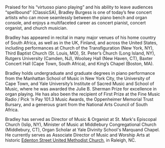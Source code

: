 Praised for his “virtuoso piano playing” and his ability to leave audiences
“spellbound” (ClassicSA), Bradley Burgess is one of today’s few concert artists
who can move seamlessly between the piano bench and organ console, and enjoys a
multifaceted career as concert pianist, concert organist, and church musician.

Bradley has appeared in recital in many major venues of his home country of
South Africa, as well as in the UK, Finland, and across the United States,
including performances at Church of the Transfiguration (New York, NY), Third
Baptist Church (St. Louis, MO), St. Peter’s Church (Long Island, NY), Rutgers
University (Camden, NJ), Woolsey Hall (New Haven, CT), Baxter Concert Hall (Cape
Town, South Africa), and King’s Chapel (Boston, MA).

Bradley holds undergraduate and graduate degrees in piano performance from the
Manhattan School of Music in New York City, the University of Cape Town, and
Yale University’s Institute of Sacred Music and School of Music, where he was
awarded the Julie B. Sherman Prize for excellence in organ playing. He has also
been the recipient of First Prize at the Fine Music Radio / Pick ‘n Pay 101.3
Music Awards, the Oppenheimer Memorial Trust Bursary, and a generous grant from
the National Arts Council of South Africa.

Bradley has served as Director of Music & Organist at St. Mark's Episcopal
Church (Islip, NY), Minister of Music at Middlebury Congregational Church
(Middlebury, CT), Organ Scholar at Yale Divinity School's Marquand Chapel. He
currently serves as Associate Director of Music and Worship Arts at historic
[Edenton Street United Methodist Church](http://esumc.org), in Raleigh, NC.

